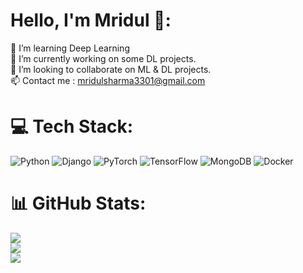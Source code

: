 # Hello, I'm Mridul 👋:
🌱 I’m  learning Deep Learning<br>🔭 I’m currently working on some DL projects.<br>👯 I’m looking to collaborate on ML & DL projects.<br>📫 Contact me : mridulsharma3301@gmail.com


# 💻 Tech Stack:
![Python](https://img.shields.io/badge/python-3670A0?style=for-the-badge&logo=python&logoColor=ffdd54) ![Django](https://img.shields.io/badge/django-%23092E20.svg?style=for-the-badge&logo=django&logoColor=white) ![PyTorch](https://img.shields.io/badge/PyTorch-%23EE4C2C.svg?style=for-the-badge&logo=PyTorch&logoColor=white) ![TensorFlow](https://img.shields.io/badge/TensorFlow-%23FF6F00.svg?style=for-the-badge&logo=TensorFlow&logoColor=white) ![MongoDB](https://img.shields.io/badge/MongoDB-%234ea94b.svg?style=for-the-badge&logo=mongodb&logoColor=white) ![Docker](https://img.shields.io/badge/docker-%230db7ed.svg?style=for-the-badge&logo=docker&logoColor=white)


# 📊 GitHub Stats:
![](https://github-readme-stats.vercel.app/api?username=mridul3301&theme=dark&hide_border=true&include_all_commits=false&count_private=false)<br/>
![](https://github-readme-streak-stats.herokuapp.com/?user=mridul3301&theme=dark&hide_border=true)<br/>
![](https://github-readme-stats.vercel.app/api/top-langs/?username=mridul3301&theme=dark&hide_border=true&include_all_commits=false&count_private=false&layout=compact)
